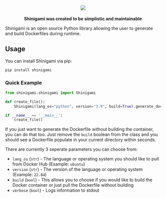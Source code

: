 <h1 align="center">
    <img src="https://raw.githubusercontent.com/shinigamilib/shinigami-py/main/assets/shinigami_logo.png" />
</h1>

<p align="center">
    <b>Shinigami was created to be simplistic and maintainable</b>
</p>

Shinigami is an open source Python library allowing the user to generate and build Dockerfiles during runtime.

## Usage

You can install Shinigami via pip:
```bash
pip install shinigami
```

### Quick Example
```python
from shinigami.shinigami import Shinigami

def create_file():
    Shinigami(lang_os="python", version="3.9", build=True).generate_dockerfile()

if __name__ == '__main__':
    create_file()
```

If you just want to generate the Dockerfile without building the container, you can do that too. Just remove the `build` boolean from the class and you should see a Dockerfile populate in your current directory within seconds.

There are currently 3 seperate parameters you can choose from:

- `lang_os` (`str`)   - The language or operating system you should like to pull from Docker Hub (Example: `ubuntu`)
- `version` (`str`)   - The version of the language or operating system (Example: `22.04`)
- `build`   (`bool`)  - This allows you to choose if you would like to build the Docker container or just pull the Dockerfile without building
- `verbose`   (`bool`)  - Logs information to stdout